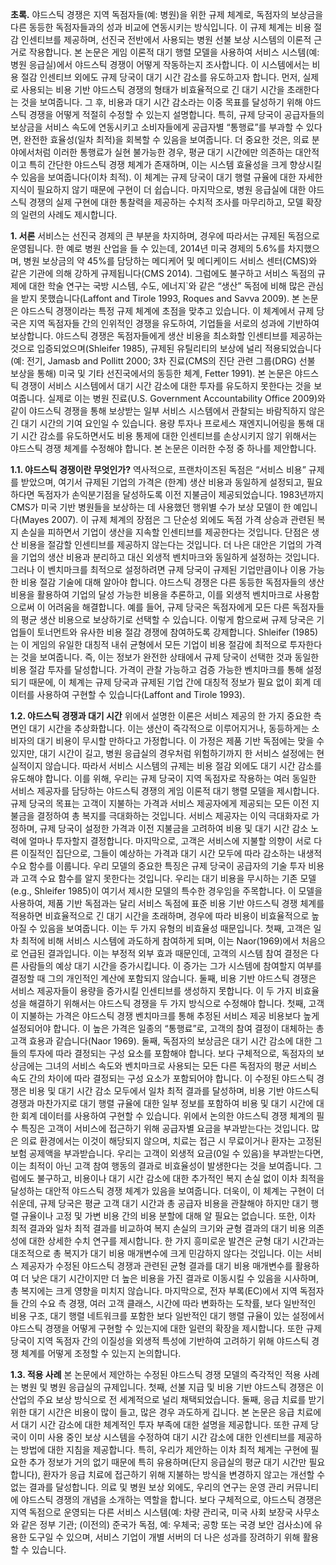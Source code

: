 **초록.** 야드스틱 경쟁은 지역 독점자들(예: 병원)을 위한 규제 체계로, 독점자의 보상금을 다른 동등한 독점자들과의 성과 비교에 연동시키는 방식입니다. 이 규제 체계는 비용 절감 인센티브를 제공하며, 선진국 전반에서 사용되는 병원 선불 보상 시스템의 이론적 근거로 작용합니다. 본 논문은 게임 이론적 대기 행렬 모델을 사용하여 서비스 시스템(예: 병원 응급실)에서 야드스틱 경쟁이 어떻게 작동하는지 조사합니다. 이 시스템에서는 비용 절감 인센티브 외에도 규제 당국이 대기 시간 감소를 유도하고자 합니다. 먼저, 실제로 사용되는 비용 기반 야드스틱 경쟁의 형태가 비효율적으로 긴 대기 시간을 초래한다는 것을 보여줍니다. 그 후, 비용과 대기 시간 감소라는 이중 목표를 달성하기 위해 야드스틱 경쟁을 어떻게 적절히 수정할 수 있는지 설명합니다. 특히, 규제 당국이 공급자들의 보상금을 서비스 속도에 연동시키고 소비자들에게 공급자별 “통행료”를 부과할 수 있다면, 완전한 효율성(일차 최적)을 회복할 수 있음을 보여줍니다. 더 중요한 것은, 의료 분야에서처럼 이러한 통행료가 실현 불가능한 경우, 평균 대기 시간에만 의존하는 대안적이고 특히 간단한 야드스틱 경쟁 체계가 존재하며, 이는 시스템 효율성을 크게 향상시킬 수 있음을 보여줍니다(이차 최적). 이 체계는 규제 당국이 대기 행렬 규율에 대한 자세한 지식이 필요하지 않기 때문에 구현이 더 쉽습니다. 마지막으로, 병원 응급실에 대한 야드스틱 경쟁의 실제 구현에 대한 통찰력을 제공하는 수치적 조사를 마무리하고, 모델 확장의 일련의 사례도 제시합니다.

**1. 서론**
서비스는 선진국 경제의 큰 부분을 차지하며, 경우에 따라서는 규제된 독점으로 운영됩니다. 한 예로 병원 산업을 들 수 있는데, 2014년 미국 경제의 5.6%를 차지했으며, 병원 보상금의 약 45%를 담당하는 메디케어 및 메디케이드 서비스 센터(CMS)와 같은 기관에 의해 강하게 규제됩니다(CMS 2014). 그럼에도 불구하고 서비스 독점의 규제에 대한 학술 연구는 국방 시스템, 수도, 에너지`와 같은 “생산” 독점에 비해 많은 관심을 받지 못했습니다(Laffont and Tirole 1993, Roques and Savva 2009).
본 논문은 야드스틱 경쟁이라는 특정 규제 체계에 초점을 맞추고 있습니다. 이 체계에서 규제 당국은 지역 독점자들 간의 인위적인 경쟁을 유도하여, 기업들을 서로의 성과에 기반하여 보상합니다. 야드스틱 경쟁은 독점자들에게 생산 비용을 최소화할 인센티브를 제공하는 것으로 입증되었으며(Shleifer 1985), 규제된 유틸리티의 보상에 널리 적용되었습니다(예: 전기, Jamasb and Pollitt 2000; 3차 진료(CMS의 진단 관련 그룹(DRG) 선불 보상을 통해) 미국 및 기타 선진국에서의 동등한 체계, Fetter 1991). 본 논문은 야드스틱 경쟁이 서비스 시스템에서 대기 시간 감소에 대한 투자를 유도하지 못한다는 것을 보여줍니다. 실제로 이는 병원 진료(U.S. Government Accountability Office 2009)와 같이 야드스틱 경쟁을 통해 보상받는 일부 서비스 시스템에서 관찰되는 바람직하지 않은 긴 대기 시간의 기여 요인일 수 있습니다. 용량 투자나 프로세스 재엔지니어링을 통해 대기 시간 감소를 유도하면서도 비용 통제에 대한 인센티브를 손상시키지 않기 위해서는 야드스틱 경쟁 체계를 수정해야 합니다. 본 논문은 이러한 수정 중 하나를 제안합니다.

**1.1. 야드스틱 경쟁이란 무엇인가?**
역사적으로, 프랜차이즈된 독점은 “서비스 비용” 규제를 받았으며, 여기서 규제된 기업의 가격은 (한계) 생산 비용과 동일하게 설정되고, 필요하다면 독점자가 손익분기점을 달성하도록 이전 지불금이 제공되었습니다. 1983년까지 CMS가 미국 기반 병원들을 보상하는 데 사용했던 행위별 수가 보상 모델이 한 예입니다(Mayes 2007). 이 규제 체계의 장점은 그 단순성 외에도 독점 가격 상승과 관련된 복지 손실을 피하면서 기업이 생산을 지속할 인센티브를 제공한다는 것입니다. 단점은 생산 비용을 절감할 인센티브를 제공하지 않는다는 것입니다.
더 나은 대안은 기업의 가격을 기업의 생산 비용과 분리하고 대신 외생적 벤치마크와 동일하게 설정하는 것입니다. 그러나 이 벤치마크를 최적으로 설정하려면 규제 당국이 규제된 기업만큼이나 이용 가능한 비용 절감 기술에 대해 알아야 합니다. 야드스틱 경쟁은 다른 동등한 독점자들의 생산 비용을 활용하여 기업의 달성 가능한 비용을 추론하고, 이를 외생적 벤치마크로 사용함으로써 이 어려움을 해결합니다. 예를 들어, 규제 당국은 독점자에게 모든 다른 독점자들의 평균 생산 비용으로 보상하기로 선택할 수 있습니다. 이렇게 함으로써 규제 당국은 기업들이 토너먼트와 유사한 비용 절감 경쟁에 참여하도록 강제합니다. Shleifer (1985)는 이 게임의 유일한 대칭적 내쉬 균형에서 모든 기업이 비용 절감에 최적으로 투자한다는 것을 보여줍니다. 즉, 이는 정보가 완전한 상태에서 규제 당국이 선택한 것과 동일한 비용 절감 투자를 달성합니다. 가격이 관찰 가능하고 검증 가능한 벤치마크를 통해 설정되기 때문에, 이 체계는 규제 당국과 규제된 기업 간에 대칭적 정보가 필요 없이 회계 데이터를 사용하여 구현할 수 있습니다(Laffont and Tirole 1993).

**1.2. 야드스틱 경쟁과 대기 시간**
위에서 설명한 이론은 서비스 제공의 한 가지 중요한 측면인 대기 시간을 추상화합니다. 이는 생산이 즉각적으로 이루어지거나, 동등하게는 소비자의 대기 비용이 무시할 만하다고 가정합니다. 이 가정은 제품 기반 독점에는 맞을 수 있지만, 대기 시간이 길고, 병원 응급실의 경우처럼 위험하기까지 한 서비스 설정에는 현실적이지 않습니다. 따라서 서비스 시스템의 규제는 비용 절감 외에도 대기 시간 감소를 유도해야 합니다.
이를 위해, 우리는 규제 당국이 지역 독점자로 작용하는 여러 동일한 서비스 제공자를 담당하는 야드스틱 경쟁의 게임 이론적 대기 행렬 모델을 제시합니다. 규제 당국의 목표는 고객이 지불하는 가격과 서비스 제공자에게 제공되는 모든 이전 지불금을 결정하여 총 복지를 극대화하는 것입니다. 서비스 제공자는 이익 극대화자로 가정하며, 규제 당국이 설정한 가격과 이전 지불금을 고려하여 비용 및 대기 시간 감소 노력에 얼마나 투자할지 결정합니다. 마지막으로, 고객은 서비스에 지불할 의향이 서로 다른 이질적인 집단으로, 그들이 예상하는 가격과 대기 시간 모두에 따라 감소하는 내생적 수요 함수를 이룹니다. 우리 모델의 중요한 특징은 규제 당국이 공급자의 기술 투자 비용과 고객 수요 함수를 알지 못한다는 것입니다. 우리는 대기 비용을 무시하는 기존 모델(e.g., Shleifer 1985)이 여기서 제시한 모델의 특수한 경우임을 주목합니다.
이 모델을 사용하여, 제품 기반 독점과는 달리 서비스 독점에 표준 비용 기반 야드스틱 경쟁 체계를 적용하면 비효율적으로 긴 대기 시간을 초래하며, 경우에 따라 비용이 비효율적으로 높아질 수 있음을 보여줍니다. 이는 두 가지 유형의 비효율성 때문입니다. 첫째, 고객은 일차 최적에 비해 서비스 시스템에 과도하게 참여하게 되며, 이는 Naor(1969)에서 처음으로 언급된 결과입니다. 이는 부정적 외부 효과 때문인데, 고객의 시스템 참여 결정은 다른 사람들의 예상 대기 시간을 증가시킵니다. 이 증가는 그가 시스템에 참여할지 여부를 결정할 때 그의 개인적인 계산에 포함되지 않습니다. 둘째, 비용 기반 야드스틱 경쟁은 서비스 제공자들이 용량을 증가시킬 인센티브를 생성하지 못합니다.
이 두 가지 비효율성을 해결하기 위해서는 야드스틱 경쟁을 두 가지 방식으로 수정해야 합니다. 첫째, 고객이 지불하는 가격은 야드스틱 경쟁 벤치마크를 통해 추정된 서비스 제공 비용보다 높게 설정되어야 합니다. 이 높은 가격은 일종의 “통행료”로, 고객의 참여 결정이 대체하는 총 고객 효용과 같습니다(Naor 1969). 둘째, 독점자의 보상금은 대기 시간 감소에 대한 그들의 투자에 따라 결정되는 구성 요소를 포함해야 합니다. 보다 구체적으로, 독점자의 보상금에는 그녀의 서비스 속도와 벤치마크로 사용되는 모든 다른 독점자의 평균 서비스 속도 간의 차이에 따라 결정되는 구성 요소가 포함되어야 합니다. 이 수정된 야드스틱 경쟁은 비용 및 대기 시간 감소 모두에서 일차 최적 결과를 달성하며, 비용 기반 야드스틱 경쟁과 마찬가지로 대기 행렬 규율에 대한 일부 정보를 포함하여 비용 및 대기 시간에 대한 회계 데이터를 사용하여 구현할 수 있습니다.
위에서 논의한 야드스틱 경쟁 체계의 필수 특징은 고객이 서비스에 접근하기 위해 공급자별 요금을 부과받는다는 것입니다. 많은 의료 환경에서는 이것이 해당되지 않으며, 치료는 접근 시 무료이거나 환자는 고정된 보험 공제액을 부과받습니다. 우리는 고객이 외생적 요금(0일 수 있음)을 부과받는다면, 이는 최적이 아닌 고객 참여 행동의 결과로 비효율성이 발생한다는 것을 보여줍니다. 그럼에도 불구하고, 비용이나 대기 시간 감소에 대한 추가적인 복지 손실 없이 이차 최적을 달성하는 대안적 야드스틱 경쟁 체계가 있음을 보여줍니다. 더욱이, 이 체계는 구현이 더 쉬운데, 규제 당국은 평균 고객 대기 시간과 총 공급자 비용을 관찰해야 하지만 대기 행렬 규율이나 고정 및 가변 비용 간의 비용 분할에 대해 알 필요는 없습니다.
또한, 이차 최적 결과와 일차 최적 결과를 비교하여 복지 손실의 크기와 균형 결과의 대기 비용 의존성에 대한 상세한 수치 연구를 제시합니다. 한 가지 흥미로운 발견은 균형 대기 시간과는 대조적으로 총 복지가 대기 비용 매개변수에 크게 민감하지 않다는 것입니다. 이는 서비스 제공자가 수정된 야드스틱 경쟁과 관련된 균형 결과를 대기 비용 매개변수를 활용하여 더 낮은 대기 시간이지만 더 높은 비용을 가진 결과로 이동시킬 수 있음을 시사하며, 총 복지에는 크게 영향을 미치지 않습니다.
마지막으로, 전자 부록(EC)에서 지역 독점자들 간의 수요 측 경쟁, 여러 고객 클래스, 시간에 따라 변화하는 도착률, 보다 일반적인 비용 구조, 대기 행렬 네트워크를 포함한 보다 일반적인 대기 행렬 규율이 있는 설정에서 야드스틱 경쟁을 어떻게 구현할 수 있는지에 대한 일련의 확장을 제시합니다. 또한 규제 당국이 지역 독점자 간의 이질성을 외생적 특성에 기반하여 고려하기 위해 야드스틱 경쟁 체계를 어떻게 조정할 수 있는지 논의합니다.

**1.3. 적용 사례**
본 논문에서 제안하는 수정된 야드스틱 경쟁 모델의 즉각적인 적용 사례는 병원 및 병원 응급실의 규제입니다. 첫째, 선불 지급 및 비용 기반 야드스틱 경쟁은 이 산업의 주요 보상 방식으로 전 세계적으로 널리 채택되었습니다. 둘째, 응급 치료를 받기 위한 대기 시간은 비용이 많이 들고, 많은 경우 과도하게 깁니다. 본 논문은 응급 치료에서 대기 시간 감소에 대한 체계적인 투자 부족에 대한 설명을 제공합니다. 또한 규제 당국이 이미 사용 중인 보상 시스템을 수정하여 대기 시간 감소에 대한 인센티브를 제공하는 방법에 대한 지침을 제공합니다. 특히, 우리가 제안하는 이차 최적 체계는 구현에 필요한 추가 정보가 거의 없기 때문에 특히 유용하며(단지 응급실의 평균 대기 시간만 필요합니다), 환자가 응급 치료에 접근하기 위해 지불하는 방식을 변경하지 않고는 개선할 수 없는 결과를 달성합니다.
의료 및 병원 보상 외에도, 우리의 연구는 운영 관리 커뮤니티에 야드스틱 경쟁의 개념을 소개하는 역할을 합니다. 보다 구체적으로, 야드스틱 경쟁은 지역 독점으로 운영되는 다른 서비스 시스템(예: 차량 관리국, 미국 사회 보장국 사무소와 같은 정부 기관; (이전의) 준국가 독점, 예: 우체국; 공항 또는 국경 보안 검사소)에 유용한 도구일 수 있으며, 서비스 기업이 개별 서버의 더 나은 성과를 장려하기 위해 활용할 수 있습니다.